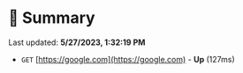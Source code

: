 # 📖 Summary
Last updated: **5/27/2023, 1:32:19 PM**

- `GET` [https://google.com](https://google.com) - **Up** (127ms)
